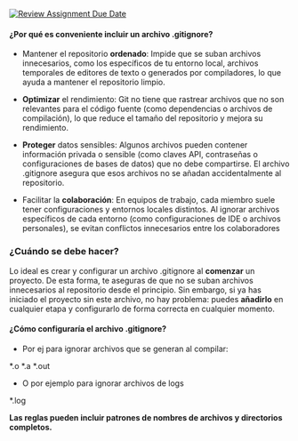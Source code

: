 [![Review Assignment Due Date](https://classroom.github.com/assets/deadline-readme-button-22041afd0340ce965d47ae6ef1cefeee28c7c493a6346c4f15d667ab976d596c.svg)](https://classroom.github.com/a/kl-E8VQf) 

#### ¿Por qué es conveniente incluir un archivo .gitignore?

- Mantener el repositorio **ordenado**: Impide que se suban archivos innecesarios, como los específicos de tu entorno local, archivos temporales de editores de texto o generados por compiladores, lo que ayuda a mantener el repositorio limpio.

- **Optimizar** el rendimiento: Git no tiene que rastrear archivos que no son relevantes para el código fuente (como dependencias o archivos de compilación), lo que reduce el tamaño del repositorio y mejora su rendimiento.

- **Proteger** datos sensibles: Algunos archivos pueden contener información privada o sensible (como claves API, contraseñas o configuraciones de bases de datos) que no debe compartirse. El archivo .gitignore asegura que esos archivos no se añadan accidentalmente al repositorio.

- Facilitar la **colaboración**: En equipos de trabajo, cada miembro suele tener configuraciones y entornos locales distintos. Al ignorar archivos específicos de cada entorno (como configuraciones de IDE o archivos personales), se evitan conflictos innecesarios entre los colaboradores


### ¿Cuándo se debe hacer?

Lo ideal es crear y configurar un archivo .gitignore al **comenzar** un proyecto. De esta forma, te aseguras de que no se suban archivos innecesarios al repositorio desde el principio. Sin embargo, si ya has iniciado el proyecto sin este archivo, no hay problema: puedes **añadirlo** en cualquier etapa y configurarlo de forma correcta en cualquier momento.


#### ¿Cómo configuraría el archivo .gitignore?

- Por ej para ignorar archivos que se generan al compilar:

*.o
*.a
*.out

- O por ejemplo para ignorar archivos de logs

*.log

**Las reglas pueden incluir patrones de nombres de archivos y directorios completos.**
